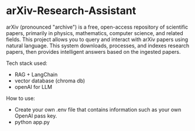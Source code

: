 # arXiv-Research-Assistant
arXiv (pronounced "archive") is a free, open-access repository of scientific papers, primarily in physics, mathematics, computer science, and related fields. This project allows you to query and interact with arXiv papers using natural language. This system downloads, processes, and indexes research papers, then provides intelligent answers based on the ingested papers.

Tech stack used:
- RAG + LangChain
- vector database (chroma db)
- openAI for LLM

How to use:
- Create your own .env file that contains information such as your own OpenAI pass key.
- python app.py
